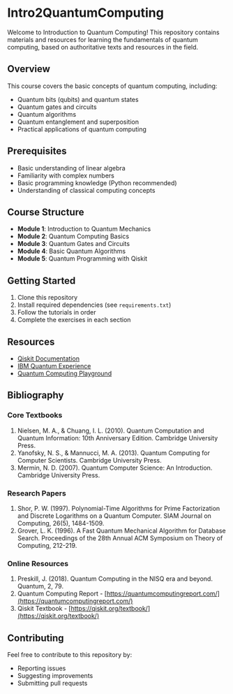 # Intro2QuantumComputing
Welcome to Introduction to Quantum Computing! This repository contains materials and resources for learning the fundamentals of quantum computing, based on authoritative texts and resources in the field.

## Overview
This course covers the basic concepts of quantum computing, including:
- Quantum bits (qubits) and quantum states
- Quantum gates and circuits
- Quantum algorithms
- Quantum entanglement and superposition
- Practical applications of quantum computing

## Prerequisites
- Basic understanding of linear algebra
- Familiarity with complex numbers
- Basic programming knowledge (Python recommended)
- Understanding of classical computing concepts

## Course Structure
- **Module 1**: Introduction to Quantum Mechanics
- **Module 2**: Quantum Computing Basics
- **Module 3**: Quantum Gates and Circuits
- **Module 4**: Basic Quantum Algorithms
- **Module 5**: Quantum Programming with Qiskit

## Getting Started
1. Clone this repository
2. Install required dependencies (see `requirements.txt`)
3. Follow the tutorials in order
4. Complete the exercises in each section

## Resources
- [Qiskit Documentation](https://qiskit.org/documentation/)
- [IBM Quantum Experience](https://quantum-computing.ibm.com/)
- [Quantum Computing Playground](http://www.quantumplayground.net/)

## Bibliography
### Core Textbooks
1. Nielsen, M. A., & Chuang, I. L. (2010). Quantum Computation and Quantum Information: 10th Anniversary Edition. Cambridge University Press.
2. Yanofsky, N. S., & Mannucci, M. A. (2013). Quantum Computing for Computer Scientists. Cambridge University Press.
3. Mermin, N. D. (2007). Quantum Computer Science: An Introduction. Cambridge University Press.

### Research Papers
1. Shor, P. W. (1997). Polynomial-Time Algorithms for Prime Factorization and Discrete Logarithms on a Quantum Computer. SIAM Journal on Computing, 26(5), 1484-1509.
2. Grover, L. K. (1996). A Fast Quantum Mechanical Algorithm for Database Search. Proceedings of the 28th Annual ACM Symposium on Theory of Computing, 212-219.

### Online Resources
1. Preskill, J. (2018). Quantum Computing in the NISQ era and beyond. Quantum, 2, 79.
2. Quantum Computing Report - [https://quantumcomputingreport.com/](https://quantumcomputingreport.com/)
3. Qiskit Textbook - [https://qiskit.org/textbook/](https://qiskit.org/textbook/)

## Contributing
Feel free to contribute to this repository by:
- Reporting issues
- Suggesting improvements
- Submitting pull requests



